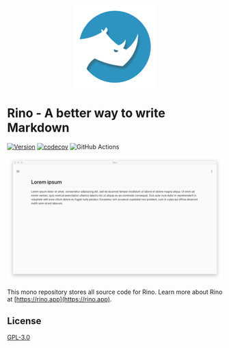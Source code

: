 <div align="center"><a href="https://rino.app"><img src="https://github.com/ocavue/rino/blob/master/packages/web/public/img/icons/android-chrome-192x192.png?raw=true" alt="Logo" height="192" width="192"></a></div>

# Rino - A better way to write Markdown

[![Version](https://img.shields.io/github/v/tag/ocavue/rino?label=version)](https://github.com/ocavue/rino/releases)
[![codecov](https://codecov.io/gh/ocavue/rino/branch/master/graph/badge.svg)](https://codecov.io/gh/ocavue/rino)
![GitHub Actions](https://github.com/ocavue/rino/workflows/GitHub%20Actions/badge.svg)


[![Snapshot](https://raw.githubusercontent.com/ocavue/rino/master/art/snapshot_mac.png?raw=true)](https://rino.app)


This mono repository stores all source code for Rino. Learn more about Rino at [https://rino.app](https://rino.app).

## License

[GPL-3.0](https://github.com/ocavue/rino/blob/master/LICENSE)
